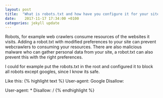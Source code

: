 ```yaml
---
layout: post
title:  "What is robots.txt and how have you configure it for your site?"
date:    2017-11-17 17:34:00 +0100
categories: jekyll update
---
```


Robots, for example web crawlers consume resources of the websites it visits. Adding a robot.txt with modified preferences to your site can prevent webcrawlers to consuming your resources. There are also malicious malware who can gather personal data from your site, a robot.txt can also prevent this with the right preferences.

I could for example put the robots.txt in the root and configured it to block all robots except googles, since I know its safe.

Like this:
{% highlight text %}
User-agent: Google
Disallow:

User-agent: *
Disallow: /
{% endhighlight %}